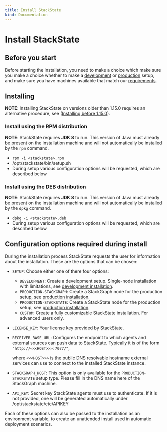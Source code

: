 ```yaml
---
title: Install StackState
kind: Documentation
---
```


# Install StackState

## Before you start

Before starting the installation, you need to make a choice which make sure you make a choice whether to make a [development](development-installation.md) or [production](production-installation.md) setup, and make sure you have machines available that match our [requirements](requirements.md).

## Installing

**NOTE**: Installing StackState on versions older than 1.15.0 requires an alternative procedure, see \([Installing before 1.15.0](https://github.com/StackVista/stackstate-docs/tree/b9e572f09ce515814b57ca14d706fe8d74246259/setup/linux-install/installing_pre1_15.md)\).

### Install using the RPM distribution

**NOTE**: StackState requires **JDK 8** to run. This version of Java must already be present on the installation machine and will not automatically be installed by the `rpm` command.

* `rpm -i <stackstate>.rpm`
* /opt/stackstate/bin/setup.sh
* During setup various configuration options will be requested, which are described below

### Install using the DEB distribution

**NOTE**: StackState requires **JDK 8** to run. This version of Java must already be present on the installation machine and will not automatically be installed by the `dpkg` command.

* `dpkg -i <stackstate>.deb`
* During setup various configuration options will be requested, which are described below

## Configuration options required during install

During the installation process StackState requests the user for information about the installation. These are the options that can be chosen:

* `SETUP`: Choose either one of there four options:
  * `DEVELOPMENT`: Create a development setup. Single-node installation with limitations, see [development installation](development-installation.md).
  * `PRODUCTION-STACKGRAPH`: Create a StackGraph node for the production setup, see [production installation](production-installation.md).
  * `PRODUCTION-STACKSTATE`: Create a StackState node for the production setup, see [production installation](production-installation.md).
  * `CUSTOM`: Create a fully customizable StackState installation. For advanced users only.
* `LICENSE_KEY`: Your license key provided by StackState.
* `RECEIVER_BASE_URL`: Configures the endpoint to which agents and external sources can push data to StackState. Typically it is of the form `"http://<<<HOST>>>:7077/"`,

  where `<<<HOST>>>` is the public DNS resolvable hostname external services can use to connect to the installed StackState instance.

* `STACKGRAPH_HOST`: This option is only available for the `PRODUCTION-STACKSTATE` setup type. Please fill in the DNS name here of the StackGraph machine.
* `API_KEY`: Secret key StackState agents must use to authenticate. If it is not provided, one will be generated automatically under /opt/stackstate/etc/APIKEY

Each of these options can also be passed to the installation as an environment variable, to create an unattended install used in automatic deployment scenarios.

